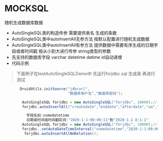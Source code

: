 # MOCKSQL
随机生成数据库数据
- AutoSingleSQL类的构造传参 需要提供表名 生成的条数
- AutoSingleSQL类中autoInsertAll无参方法 按默认配置进行随机生成数据
- AutoSingleSQL类中autoInsertAll有参方法 提供数据中需要有序生成的日期字段或者时间戳 按从小到大进行传参 string类型的参数
- 先支持的数据库字段 varchar datetime datime id自动递增
- 代码示例
> 下面例子在testAutoSingleSQLDemo中 先运行forjdbc.sql 生成表 再进行测试
```java
       DruidUtils.initSource("jdbcurl",
                             "数据库用户名","数据库密码");
```
```java
        AutoSingleSQL forjdbc = new AutoSingleSQL("forjdbc", 10000);//forjdbc表中生成10000条数据
        forjdbc.autoInsertAll("createdate","enddate","afterdate","aa","bb","cc","dd");
```
```java
          字段名如:somedatetime
          日期或时间或时间戳区间:"2020-1-1:00:00:11"到"2020-1-2 8:1:1"
        AutoSingleSQL forjdbc = new AutoSingleSQL("forjdbc", 10000);//forjdbc表中生成10000条数据
        forjdbc..setAutoDateTimeInterval("somedatetime","2020-1-1:00:00:11","2020-1-2 8:1:1");
         forjdbc.autoInsertAllNoRelation();
```

 
